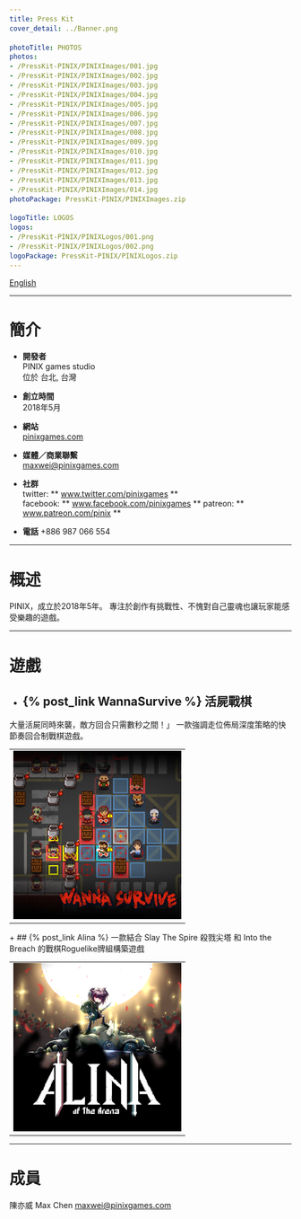```yaml
---
title: Press Kit
cover_detail: ../Banner.png

photoTitle: PHOTOS
photos: 
- /PressKit-PINIX/PINIXImages/001.jpg
- /PressKit-PINIX/PINIXImages/002.jpg
- /PressKit-PINIX/PINIXImages/003.jpg
- /PressKit-PINIX/PINIXImages/004.jpg
- /PressKit-PINIX/PINIXImages/005.jpg
- /PressKit-PINIX/PINIXImages/006.jpg
- /PressKit-PINIX/PINIXImages/007.jpg
- /PressKit-PINIX/PINIXImages/008.jpg
- /PressKit-PINIX/PINIXImages/009.jpg
- /PressKit-PINIX/PINIXImages/010.jpg
- /PressKit-PINIX/PINIXImages/011.jpg 
- /PressKit-PINIX/PINIXImages/012.jpg 
- /PressKit-PINIX/PINIXImages/013.jpg
- /PressKit-PINIX/PINIXImages/014.jpg  
photoPackage: PressKit-PINIX/PINIXImages.zip

logoTitle: LOGOS
logos: 
- /PressKit-PINIX/PINIXLogos/001.png
- /PressKit-PINIX/PINIXLogos/002.png
logoPackage: PressKit-PINIX/PINIXLogos.zip
---
```

<!--連結管理-->
[PINIXWebLink]: http://www.pinixgames.com
<!--連結管理-->
<div class=tags>
<a href="../en/" class="button small" target=_self>English</a>
</div>

---
# 簡介
+ **開發者**  
PINIX games studio  
位於 台北, 台灣  

+ **創立時間**  
2018年5月

+ **網站**  
[pinixgames.com][PINIXWebLink]

+ **媒體／商業聯繫**  
maxwei@pinixgames.com

+ **社群**  
twitter: ** www.twitter.com/pinixgames **  
facebook: ** www.facebook.com/pinixgames **
patreon: ** www.patreon.com/pinix **

+ **電話**
+886 987 066 554

---

# 概述
PINIX，成立於2018年5年。
專注於創作有挑戰性、不愧對自己靈魂也讓玩家能感受樂趣的遊戲。 

---

# 遊戲  
+ ## {% post_link WannaSurvive %} 活屍戰棋
大量活屍同時來襲，敵方回合只需數秒之間！」
一款強調走位佈局深度策略的快節奏回合制戰棋遊戲。
<table><td>
<img src="../../Sources/WannaSurviveIcon.png" height="300px">
</td></table>
+ ## {% post_link Alina %}
一款結合 Slay The Spire 殺戮尖塔 和 Into the Breach 的戰棋Roguelike牌組構築遊戲
<table><td>
<img src="../../Sources/AlinaIcon.png" height="300px">
</td></table>


---

# 成員
陳亦威 Max Chen
maxwei@pinixgames.com